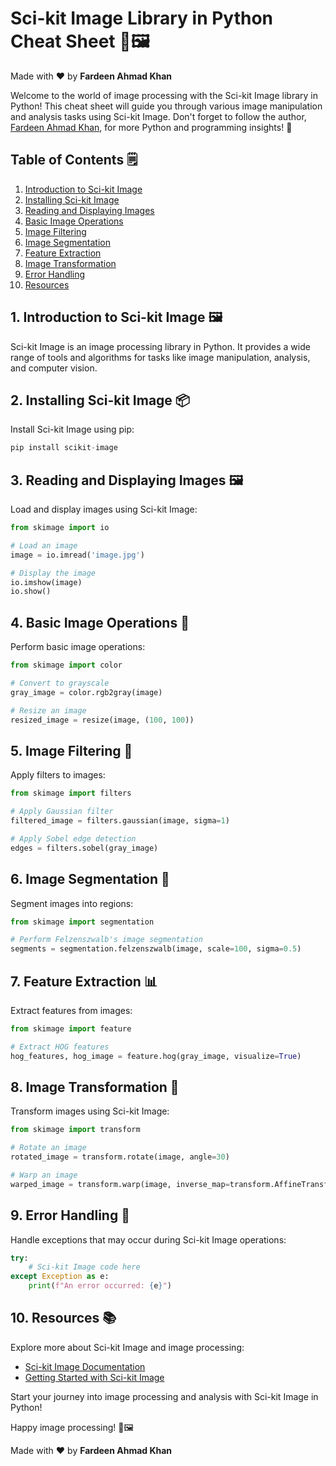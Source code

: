 # Sci-kit Image Library in Python Cheat Sheet 🚀🖼️

Made with :heart: by **Fardeen Ahmad Khan**

Welcome to the world of image processing with the Sci-kit Image library in Python! This cheat sheet will guide you through various image manipulation and analysis tasks using Sci-kit Image. Don't forget to follow the author, [Fardeen Ahmad Khan](https://github.com/I-Fardeen), for more Python and programming insights! 🙌

## Table of Contents 🗒️

1. [Introduction to Sci-kit Image](#introduction-to-sci-kit-image)
2. [Installing Sci-kit Image](#installing-sci-kit-image)
3. [Reading and Displaying Images](#reading-and-displaying-images)
4. [Basic Image Operations](#basic-image-operations)
5. [Image Filtering](#image-filtering)
6. [Image Segmentation](#image-segmentation)
7. [Feature Extraction](#feature-extraction)
8. [Image Transformation](#image-transformation)
9. [Error Handling](#error-handling)
10. [Resources](#resources)

## 1. Introduction to Sci-kit Image 🖼️

Sci-kit Image is an image processing library in Python. It provides a wide range of tools and algorithms for tasks like image manipulation, analysis, and computer vision.

## 2. Installing Sci-kit Image 📦

Install Sci-kit Image using pip:

```python
pip install scikit-image
```

## 3. Reading and Displaying Images 🖼️

Load and display images using Sci-kit Image:

```python
from skimage import io

# Load an image
image = io.imread('image.jpg')

# Display the image
io.imshow(image)
io.show()
```

## 4. Basic Image Operations 🧰

Perform basic image operations:

```python
from skimage import color

# Convert to grayscale
gray_image = color.rgb2gray(image)

# Resize an image
resized_image = resize(image, (100, 100))
```

## 5. Image Filtering 🌟

Apply filters to images:

```python
from skimage import filters

# Apply Gaussian filter
filtered_image = filters.gaussian(image, sigma=1)

# Apply Sobel edge detection
edges = filters.sobel(gray_image)
```

## 6. Image Segmentation 🧩

Segment images into regions:

```python
from skimage import segmentation

# Perform Felzenszwalb's image segmentation
segments = segmentation.felzenszwalb(image, scale=100, sigma=0.5)
```

## 7. Feature Extraction 📊

Extract features from images:

```python
from skimage import feature

# Extract HOG features
hog_features, hog_image = feature.hog(gray_image, visualize=True)
```

## 8. Image Transformation 🔄

Transform images using Sci-kit Image:

```python
from skimage import transform

# Rotate an image
rotated_image = transform.rotate(image, angle=30)

# Warp an image
warped_image = transform.warp(image, inverse_map=transform.AffineTransform(rotation=0.1))
```

## 9. Error Handling 🐞

Handle exceptions that may occur during Sci-kit Image operations:

```python
try:
    # Sci-kit Image code here
except Exception as e:
    print(f"An error occurred: {e}")
```

## 10. Resources 📚

Explore more about Sci-kit Image and image processing:

- [Sci-kit Image Documentation](https://scikit-image.org/docs/stable/index.html)
- [Getting Started with Sci-kit Image](https://scikit-image.org/docs/stable/user_guide/install.html)

Start your journey into image processing and analysis with Sci-kit Image in Python!

Happy image processing! 🚀🖼️

Made with :heart: by **Fardeen Ahmad Khan**
